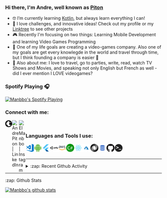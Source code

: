 ### Hi there, I'm Andre, well known as [Piton][website]

- 🤓 I’m currently learning [Kotlin](https://github.com/manbbo/santander-coders), but always learn everything I can!
- 🌱 I love challenges, and innovative ideas! Check out my profile or my [Linktree][website] to see other projects
- 🎮 Recently I'm focusing on two things: Learning Mobile Development and learning Video Games Programming
- 🏢 One of my life goals are creating a video-games company. Also one of my goals are get every knowlegde in the world and travel through time, but I think founding a company is easier 🤣
- 🥂 Also about me: I love to travel, go to parties, write, read, watch TV Shows and Movies, and speaking not only English but French as well - did I ever mention I LOVE videogames?

### Spotify Playing 🎧
[<img src="https://now-playing-codestackr.vercel.app/api/spotify-playing" alt="Manbbo's Spotify Playing" width="350" />](https://open.spotify.com/user/manbbo?si=b_9TUuX7RRasK54nx4r-sA)

### Connect with me:

[<img align="left" alt="My Linktree" width="22px" src="https://raw.githubusercontent.com/iconic/open-iconic/master/svg/globe.svg" />][website]
[<img align="left" alt="Andre Piton | LinkedIn" width="22px" src="https://cdn.jsdelivr.net/npm/simple-icons@v3/icons/linkedin.svg" />][linkedin]
[<img align="left" alt="ElManbbo | Instagram" width="22px" src="https://cdn.jsdelivr.net/npm/simple-icons@v3/icons/instagram.svg" />](instagram)

<br/>

### Languages and Tools I use:

[<img align="left" alt="Visual Studio Code" width="26px" src="https://raw.githubusercontent.com/github/explore/80688e429a7d4ef2fca1e82350fe8e3517d3494d/topics/visual-studio-code/visual-studio-code.png" />](https://code.visualstudio.com/download)
[<img align="left" alt="Android Studio" width="26px" src="https://raw.githubusercontent.com/github/explore/80688e429a7d4ef2fca1e82350fe8e3517d3494d/topics/android/android.png" />](https://developer.android.com/studio)
[<img align="left" alt="Flutter" width="26px" src="https://raw.githubusercontent.com/github/explore/80688e429a7d4ef2fca1e82350fe8e3517d3494d/topics/flutter/flutter.png" />](https://flutter.dev/)
[<img align="left" alt="Unity3d" width="26px" src="https://raw.githubusercontent.com/github/explore/80688e429a7d4ef2fca1e82350fe8e3517d3494d/topics/unity/unity.png" />](https://unity3d.com/pt/get-unity/download)
[<img align="left" alt="IBM Cloud" width="26px" src="https://raw.githubusercontent.com/github/explore/80688e429a7d4ef2fca1e82350fe8e3517d3494d/topics/aws/aws.png" />](https://secure.meetupstatic.com/photos/event/d/6/9/0/600_474894928.jpeg)
[<img align="left" alt="C#" width="26px" src="https://raw.githubusercontent.com/github/explore/80688e429a7d4ef2fca1e82350fe8e3517d3494d/topics/csharp/csharp.png" />](https://docs.microsoft.comvisualstudio/en-us/get-started/csharp/?view=vs-2019)
[<img align="left" alt="React Native" width="26px" src="https://raw.githubusercontent.com/github/explore/e94815998e4e0713912fed477a1f346ec04c3da2/topics/react/react.png" />](https://reactnative.dev/)
[<img align="left" alt="Azure" width="26px" src="https://raw.githubusercontent.com/github/explore/80688e429a7d4ef2fca1e82350fe8e3517d3494d/topics/azure/azure.png" />](https://azure.microsoft.com/pt-br/free/)
[<img align="left" alt="Json" width="26px" src="https://raw.githubusercontent.com/github/explore/80688e429a7d4ef2fca1e82350fe8e3517d3494d/topics/json/json.png" />](https://www.json.org/json-en.html)
[<img align="left" alt="SQL" width="26px" src="https://raw.githubusercontent.com/github/explore/80688e429a7d4ef2fca1e82350fe8e3517d3494d/topics/sql/sql.png" />](https://www.microsoft.com/pt-br/sql-server/sql-server-downloads)
[<img align="left" alt="GitHub" width="26px" src="https://raw.githubusercontent.com/github/explore/78df643247d429f6cc873026c0622819ad797942/topics/github/github.png" />](https://github.com/)
[<img align="left" alt="Terminal" width="26px" src="https://raw.githubusercontent.com/github/explore/80688e429a7d4ef2fca1e82350fe8e3517d3494d/topics/terminal/terminal.png" />](https://help.ubuntu.com/kubuntu/desktopguide/pt_BR/terminals.html)

<br />
<br />


---

<details>
  <summary>:zap: Recent Github Activity</summary>
  
<!--START_SECTION:activity-->

<!--END_SECTION:activity-->

</details>

---

<summary>:zap: Github Stats</summary>

[![Manbbo's github stats](https://github-readme-stats.vercel.app/api?username=manbbo&count_private=true&show_icons=true)](https://github.com/anuraghazra/github-readme-stats)


[website]: https://linktr.ee/manbbo
[instagram]: https://instagram.com/elmanbbo
[linkedin]: https://linkedin.com/in/manbbo
